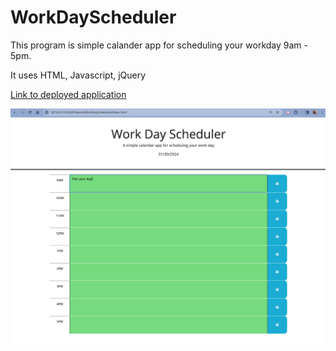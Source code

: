 # WorkDayScheduler

This program is simple calander app for scheduling your workday 9am - 5pm.

It uses HTML, Javascript, jQuery

[Link to deployed application](https://wellheytheremj.github.io/WorkDayScheduler/)

![screenshot of password generator](./Assets/Work%20Day%20Scheduler.png)